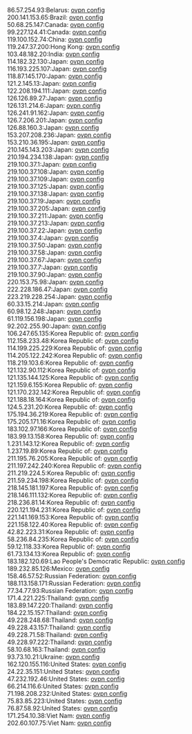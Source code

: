 86.57.254.93:Belarus: [ovpn config](vpn/86_57_254_93.ovpn)  
200.141.153.65:Brazil: [ovpn config](vpn/200_141_153_65.ovpn)  
50.68.25.147:Canada: [ovpn config](vpn/50_68_25_147.ovpn)  
99.227.124.41:Canada: [ovpn config](vpn/99_227_124_41.ovpn)  
119.100.152.74:China: [ovpn config](vpn/119_100_152_74.ovpn)  
119.247.37.200:Hong Kong: [ovpn config](vpn/119_247_37_200.ovpn)  
103.48.182.20:India: [ovpn config](vpn/103_48_182_20.ovpn)  
114.182.32.130:Japan: [ovpn config](vpn/114_182_32_130.ovpn)  
116.193.225.107:Japan: [ovpn config](vpn/116_193_225_107.ovpn)  
118.87.145.170:Japan: [ovpn config](vpn/118_87_145_170.ovpn)  
121.2.145.13:Japan: [ovpn config](vpn/121_2_145_13.ovpn)  
122.208.194.111:Japan: [ovpn config](vpn/122_208_194_111.ovpn)  
126.126.89.27:Japan: [ovpn config](vpn/126_126_89_27.ovpn)  
126.131.214.6:Japan: [ovpn config](vpn/126_131_214_6.ovpn)  
126.241.91.162:Japan: [ovpn config](vpn/126_241_91_162.ovpn)  
126.7.206.201:Japan: [ovpn config](vpn/126_7_206_201.ovpn)  
126.88.160.3:Japan: [ovpn config](vpn/126_88_160_3.ovpn)  
153.207.208.236:Japan: [ovpn config](vpn/153_207_208_236.ovpn)  
153.210.36.195:Japan: [ovpn config](vpn/153_210_36_195.ovpn)  
210.145.143.203:Japan: [ovpn config](vpn/210_145_143_203.ovpn)  
210.194.234.138:Japan: [ovpn config](vpn/210_194_234_138.ovpn)  
219.100.37.1:Japan: [ovpn config](vpn/219_100_37_1.ovpn)  
219.100.37.108:Japan: [ovpn config](vpn/219_100_37_108.ovpn)  
219.100.37.109:Japan: [ovpn config](vpn/219_100_37_109.ovpn)  
219.100.37.125:Japan: [ovpn config](vpn/219_100_37_125.ovpn)  
219.100.37.138:Japan: [ovpn config](vpn/219_100_37_138.ovpn)  
219.100.37.19:Japan: [ovpn config](vpn/219_100_37_19.ovpn)  
219.100.37.205:Japan: [ovpn config](vpn/219_100_37_205.ovpn)  
219.100.37.211:Japan: [ovpn config](vpn/219_100_37_211.ovpn)  
219.100.37.213:Japan: [ovpn config](vpn/219_100_37_213.ovpn)  
219.100.37.22:Japan: [ovpn config](vpn/219_100_37_22.ovpn)  
219.100.37.4:Japan: [ovpn config](vpn/219_100_37_4.ovpn)  
219.100.37.50:Japan: [ovpn config](vpn/219_100_37_50.ovpn)  
219.100.37.58:Japan: [ovpn config](vpn/219_100_37_58.ovpn)  
219.100.37.67:Japan: [ovpn config](vpn/219_100_37_67.ovpn)  
219.100.37.7:Japan: [ovpn config](vpn/219_100_37_7.ovpn)  
219.100.37.90:Japan: [ovpn config](vpn/219_100_37_90.ovpn)  
220.153.75.98:Japan: [ovpn config](vpn/220_153_75_98.ovpn)  
222.228.186.47:Japan: [ovpn config](vpn/222_228_186_47.ovpn)  
223.219.228.254:Japan: [ovpn config](vpn/223_219_228_254.ovpn)  
60.33.15.214:Japan: [ovpn config](vpn/60_33_15_214.ovpn)  
60.98.12.248:Japan: [ovpn config](vpn/60_98_12_248.ovpn)  
61.119.156.198:Japan: [ovpn config](vpn/61_119_156_198.ovpn)  
92.202.255.90:Japan: [ovpn config](vpn/92_202_255_90.ovpn)  
106.247.65.135:Korea Republic of: [ovpn config](vpn/106_247_65_135.ovpn)  
112.158.233.48:Korea Republic of: [ovpn config](vpn/112_158_233_48.ovpn)  
114.199.225.229:Korea Republic of: [ovpn config](vpn/114_199_225_229.ovpn)  
114.205.122.242:Korea Republic of: [ovpn config](vpn/114_205_122_242.ovpn)  
118.219.103.6:Korea Republic of: [ovpn config](vpn/118_219_103_6.ovpn)  
121.132.90.112:Korea Republic of: [ovpn config](vpn/121_132_90_112.ovpn)  
121.135.144.125:Korea Republic of: [ovpn config](vpn/121_135_144_125.ovpn)  
121.159.6.155:Korea Republic of: [ovpn config](vpn/121_159_6_155.ovpn)  
121.170.232.142:Korea Republic of: [ovpn config](vpn/121_170_232_142.ovpn)  
121.188.18.164:Korea Republic of: [ovpn config](vpn/121_188_18_164.ovpn)  
124.5.231.20:Korea Republic of: [ovpn config](vpn/124_5_231_20.ovpn)  
175.194.36.219:Korea Republic of: [ovpn config](vpn/175_194_36_219.ovpn)  
175.205.171.16:Korea Republic of: [ovpn config](vpn/175_205_171_16.ovpn)  
183.102.97.166:Korea Republic of: [ovpn config](vpn/183_102_97_166.ovpn)  
183.99.13.158:Korea Republic of: [ovpn config](vpn/183_99_13_158.ovpn)  
1.231.143.12:Korea Republic of: [ovpn config](vpn/1_231_143_12.ovpn)  
1.237.19.89:Korea Republic of: [ovpn config](vpn/1_237_19_89.ovpn)  
211.195.76.205:Korea Republic of: [ovpn config](vpn/211_195_76_205.ovpn)  
211.197.242.240:Korea Republic of: [ovpn config](vpn/211_197_242_240.ovpn)  
211.219.224.5:Korea Republic of: [ovpn config](vpn/211_219_224_5.ovpn)  
211.59.234.198:Korea Republic of: [ovpn config](vpn/211_59_234_198.ovpn)  
218.145.181.197:Korea Republic of: [ovpn config](vpn/218_145_181_197.ovpn)  
218.146.111.132:Korea Republic of: [ovpn config](vpn/218_146_111_132.ovpn)  
218.236.81.14:Korea Republic of: [ovpn config](vpn/218_236_81_14.ovpn)  
220.121.194.231:Korea Republic of: [ovpn config](vpn/220_121_194_231.ovpn)  
221.141.169.153:Korea Republic of: [ovpn config](vpn/221_141_169_153.ovpn)  
221.158.122.40:Korea Republic of: [ovpn config](vpn/221_158_122_40.ovpn)  
42.82.223.31:Korea Republic of: [ovpn config](vpn/42_82_223_31.ovpn)  
58.236.84.235:Korea Republic of: [ovpn config](vpn/58_236_84_235.ovpn)  
59.12.118.33:Korea Republic of: [ovpn config](vpn/59_12_118_33.ovpn)  
61.73.134.13:Korea Republic of: [ovpn config](vpn/61_73_134_13.ovpn)  
183.182.120.69:Lao People's Democratic Republic: [ovpn config](vpn/183_182_120_69.ovpn)  
189.232.85.126:Mexico: [ovpn config](vpn/189_232_85_126.ovpn)  
158.46.57.52:Russian Federation: [ovpn config](vpn/158_46_57_52.ovpn)  
188.113.158.171:Russian Federation: [ovpn config](vpn/188_113_158_171.ovpn)  
77.34.77.93:Russian Federation: [ovpn config](vpn/77_34_77_93.ovpn)  
171.4.221.225:Thailand: [ovpn config](vpn/171_4_221_225.ovpn)  
183.89.147.220:Thailand: [ovpn config](vpn/183_89_147_220.ovpn)  
184.22.15.157:Thailand: [ovpn config](vpn/184_22_15_157.ovpn)  
49.228.248.68:Thailand: [ovpn config](vpn/49_228_248_68.ovpn)  
49.228.43.157:Thailand: [ovpn config](vpn/49_228_43_157.ovpn)  
49.228.71.58:Thailand: [ovpn config](vpn/49_228_71_58.ovpn)  
49.228.97.222:Thailand: [ovpn config](vpn/49_228_97_222.ovpn)  
58.10.68.163:Thailand: [ovpn config](vpn/58_10_68_163.ovpn)  
93.73.10.21:Ukraine: [ovpn config](vpn/93_73_10_21.ovpn)  
162.120.155.116:United States: [ovpn config](vpn/162_120_155_116.ovpn)  
24.22.35.151:United States: [ovpn config](vpn/24_22_35_151.ovpn)  
47.232.192.46:United States: [ovpn config](vpn/47_232_192_46.ovpn)  
66.214.116.6:United States: [ovpn config](vpn/66_214_116_6.ovpn)  
71.198.208.232:United States: [ovpn config](vpn/71_198_208_232.ovpn)  
75.83.85.223:United States: [ovpn config](vpn/75_83_85_223.ovpn)  
76.87.58.92:United States: [ovpn config](vpn/76_87_58_92.ovpn)  
171.254.10.38:Viet Nam: [ovpn config](vpn/171_254_10_38.ovpn)  
202.60.107.75:Viet Nam: [ovpn config](vpn/202_60_107_75.ovpn)  
